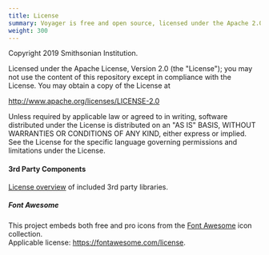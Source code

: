 ```yaml
---
title: License
summary: Voyager is free and open source, licensed under the Apache 2.0 license.
weight: 300
---
```


Copyright 2019 Smithsonian Institution.

Licensed under the Apache License, Version 2.0 (the "License"); you may not use the content of this repository except in compliance with the License. You may obtain a copy of the License at

http://www.apache.org/licenses/LICENSE-2.0

Unless required by applicable law or agreed to in writing, software distributed under the License is distributed on an "AS IS" BASIS, WITHOUT WARRANTIES OR CONDITIONS OF ANY KIND, either express or implied. See the License for the specific language governing permissions and limitations under the License.

#### 3rd Party Components

[License overview](https://raw.githubusercontent.com/Smithsonian/dpo-voyager/master/3RD_PARTY_LICENSES.txt) of included 3rd party libraries.

##### Font Awesome

This project embeds both free and pro icons from the [Font Awesome](https://fontawesome.com) icon collection.  
Applicable license: https://fontawesome.com/license.

